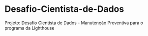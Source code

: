 # Desafio-Cientista-de-Dados
Projeto: Desafio Cientista de Dados - Manutenção Preventiva para o programa da Lighthouse
